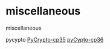 # miscellaneous
miscellaneous


pycypto
[PyCrypto-cp35](https://github.com/sfbahr/PyCrypto-Wheels)
[pyCypto-cp36](https://github.com/M-O-Z-G/Various-Stuff/tree/master/Python/Wheels)
